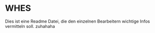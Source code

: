 # WHES

Dies ist eine Readme Datei, die den einzelnen Bearbeitern wichtige Infos vermitteln soll.
zuhahaha
